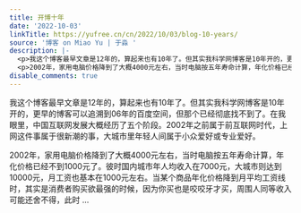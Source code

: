 ```yaml
---
title: 开博十年
date: '2022-10-03'
linkTitle: https://yufree.cn/cn/2022/10/03/blog-10-years/
source: '博客 on Miao Yu | 于淼 '
description: |-
  <p>我这个博客最早文章是12年的，算起来也有10年了。但其实我科学网博客是10年开的，更早的博客可以追溯到06年的百度空间，但那个已经彻底找不到了。在我眼里，中国互联网发展大概经历了五个阶段。2002年之前属于前互联网时代，上网这件事属于很新潮的事，大城市里年轻人间属于小众爱好或专业爱好。</p>
  <p>2002年，家用电脑价格降到了大概4000元左右，当时电脑按五年寿命计算，年化价格已经不到1000元了。彼时国内城市年人均收入在7000元，大城市则达到10000元，月工资也基本在1000元左右。当某个商品年化价格降到月平均工资线时，其实是消费者购买欲最强的时候，因为你买也是咬咬牙才买，周围人同等收入可能还舍不得，此时 ...
disable_comments: true
---
```

<p>我这个博客最早文章是12年的，算起来也有10年了。但其实我科学网博客是10年开的，更早的博客可以追溯到06年的百度空间，但那个已经彻底找不到了。在我眼里，中国互联网发展大概经历了五个阶段。2002年之前属于前互联网时代，上网这件事属于很新潮的事，大城市里年轻人间属于小众爱好或专业爱好。</p>
<p>2002年，家用电脑价格降到了大概4000元左右，当时电脑按五年寿命计算，年化价格已经不到1000元了。彼时国内城市年人均收入在7000元，大城市则达到10000元，月工资也基本在1000元左右。当某个商品年化价格降到月平均工资线时，其实是消费者购买欲最强的时候，因为你买也是咬咬牙才买，周围人同等收入可能还舍不得，此时 ...